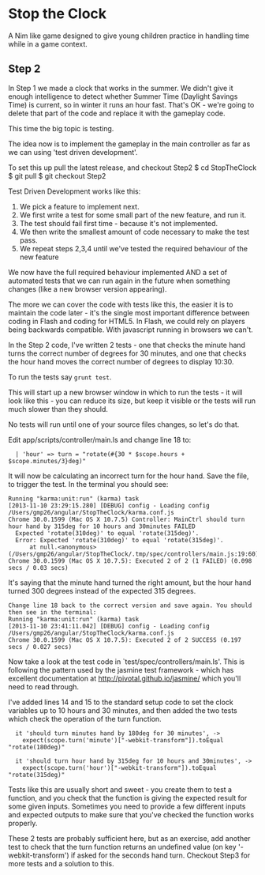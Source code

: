 Stop the Clock
==============

A Nim like game designed to give young children practice in handling time while in a game context.

Step 2
------

In Step 1 we made a clock that works in the summer. We didn't give it enough intelligence to detect whether Summer Time (Daylight Savings Time) is  current, so in winter it runs an hour fast. That's OK - we're going to delete that part of the code and replace it with the gameplay code.

This time the big topic is testing.

The idea now is to implement the gameplay in the main controller as far as we can using 'test driven development'. 

To set this up pull the latest release, and checkout Step2
$ cd StopTheClock
$ git pull
$ git checkout Step2

Test Driven Development works like this:

1. We pick a feature to implement next.
2. We first write a test for some small part of the new feature, and run it.
3. The test should fail first time - because it's not implemented.
4. We then write the smallest amount of code necessary to make the test pass.
5. We repeat steps 2,3,4 until we've tested the required behaviour of the new feature

We now have the full required behaviour implemented AND a set of automated tests that we can run again in the future when something changes (like a new browser version appearing). 

The more we can cover the code with tests like this, the easier it is to maintain the code later - it's the single most important difference between coding in Flash and coding for HTML5. In Flash, we could rely on players being backwards compatible. With javascript running in browsers we can't. 

In the Step 2 code, I've written 2 tests - one that checks the minute hand turns the correct number of degrees for 30 minutes, and one that checks
the hour hand moves the correct number of degrees to display 10:30.

To run the tests say `grunt test`.

This will start up a new browser window in which to run the tests - it will look like this - you can reduce its size, but keep it visible or the tests will run much slower than they should.

No tests will run until one of your source files changes, so let's do that.

Edit app/scripts/controller/main.ls and change line 18 to:
```
  | 'hour' => turn = "rotate(#{30 * $scope.hours + $scope.minutes/3}deg)"
``` 
It will now be calculating an incorrect turn for the hour hand. Save the file, to trigger the test. In the terminal you should see:

```
Running "karma:unit:run" (karma) task
[2013-11-10 23:29:15.280] [DEBUG] config - Loading config /Users/gmp26/angular/StopTheClock/karma.conf.js
Chrome 30.0.1599 (Mac OS X 10.7.5) Controller: MainCtrl should turn hour hand by 315deg for 10 hours and 30minutes FAILED
  Expected 'rotate(310deg)' to equal 'rotate(315deg)'.
  Error: Expected 'rotate(310deg)' to equal 'rotate(315deg)'.
      at null.<anonymous> (/Users/gmp26/angular/StopTheClock/.tmp/spec/controllers/main.js:19:60)
Chrome 30.0.1599 (Mac OS X 10.7.5): Executed 2 of 2 (1 FAILED) (0.098 secs / 0.03 secs)
```

It's saying that the minute hand turned the right amount, but the hour hand turned 300 degrees instead of the expected 315 degrees.

```
Change line 18 back to the correct version and save again. You should then see in the terminal:
Running "karma:unit:run" (karma) task
[2013-11-10 23:41:11.042] [DEBUG] config - Loading config /Users/gmp26/angular/StopTheClock/karma.conf.js
Chrome 30.0.1599 (Mac OS X 10.7.5): Executed 2 of 2 SUCCESS (0.197 secs / 0.027 secs)
```

Now take a look at the test code in `test/spec/controllers/main.ls'. This is following the pattern used by the jasmine test framework - which has excellent documentation at http://pivotal.github.io/jasmine/ which you'll need to read through. 

I've added lines 14 and 15 to the standard setup code to set the clock variables up to 10 hours and 30 minutes, and then added the two tests which check the operation of the turn function. 
```
  it 'should turn minutes hand by 180deg for 30 minutes', ->
    expect(scope.turn('minute')["-webkit-transform"]).toEqual "rotate(180deg)"

  it 'should turn hour hand by 315deg for 10 hours and 30minutes', ->
    expect(scope.turn('hour')["-webkit-transform"]).toEqual "rotate(315deg)"
```
Tests like this are usually short and sweet - you create them to test a function, and you check that the function is giving the expected result for some given inputs. Sometimes you need to provide a few different inputs and expected outputs to make sure that you've checked the function works properly. 

These 2 tests are probably sufficient here, but as an exercise, add another test to check that the turn function returns an undefined value (on key '-webkit-transform') if asked for the seconds hand turn. Checkout Step3 for more tests and a solution to this.
